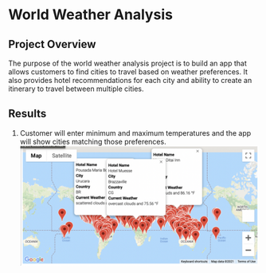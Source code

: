 # World Weather Analysis

## Project Overview

The purpose of the world weather analysis project is to build an app that allows customers to find cities to travel based on weather preferences. It also provides hotel recommendations for each city and ability to create an itinerary to travel between multiple cities. 

## Results

1. Customer will enter minimum and maximum temperatures and the app will show cities matching those preferences.
![WeatherPy_vacation_map.png](https://github.com/jaousley/World_Weather_Analysis/blob/main/Vacation_Search/WeatherPy_vacation_map.png)


